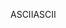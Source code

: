 <span data-ttu-id="03c4f-101">ASCII</span><span class="sxs-lookup"><span data-stu-id="03c4f-101">ASCII</span></span>